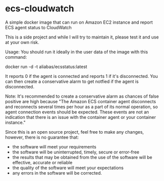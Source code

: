 # ecs-cloudwatch
A simple docker image that can run on Amazon EC2 instance and report ECS agent status to CloudWatch

This is a side project and while I will try to maintain it, please test it and use at your own risk. 

Usage:
You should run it ideally in the user data of the image with this command:

docker run -d -t aliabas/ecsstatus:latest

It reports 0 if the agent is connected and reports 1 if it's disconnected. You can then create a conservative alarm to get notfied if the agent is disconnected. 

Note: It's recommended to create a conservative alarm as chances of false positive are high because "The Amazon ECS container agent disconnects and reconnects several times per hour as a part of its normal operation, so agent connection events should be expected. These events are not an indication that there is an issue with the container agent or your container instance." 

Since this is an open source project, feel free to make any changes, however, there is no guarantee that:

- the software will meet your requirements
- the software will be uninterrupted, timely, secure or error-free
- the results that may be obtained from the use of the software will be effective, accurate or reliable
- the quality of the software will meet your expectations
- any errors in the software will be corrected.
